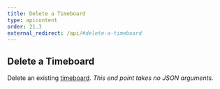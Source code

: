 ```yaml
---
title: Delete a Timeboard
type: apicontent
order: 21.3
external_redirect: /api/#delete-a-timeboard
---
```


## Delete a Timeboard
Delete an existing [timeboard](/graphing/dashboards/timeboard).
*This end point takes no JSON arguments.*
